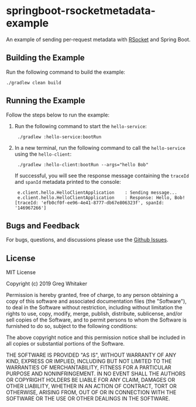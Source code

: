 # springboot-rsocketmetadata-example
An example of sending per-request metadata with [RSocket](http://rsocket.io) and Spring Boot.

## Building the Example
Run the following command to build the example:

    ./gradlew clean build

## Running the Example
Follow the steps below to run the example:

1. Run the following command to start the `hello-service`:

        ./gradlew :hello-service:bootRun
        
2. In a new terminal, run the following command to call the `hello-service` using the `hello-client`:

        ./gradlew :hello-client:bootRun --args="hello Bob"

    If successful, you will see the response message containing the `traceId` and `spanId` metadata printed to the console:

        e.client.hello.HelloClientApplication    : Sending message...
        e.client.hello.HelloClientApplication    : Response: Hello, Bob! [traceId: 'efb0cf0f-ee96-4e41-8777-db67e806323f', spanId: '146967266']
        
## Bugs and Feedback
For bugs, questions, and discussions please use the [Github Issues](https://github.com/gregwhitaker/springboot-rsocketmetadata-example/issues).

## License
MIT License

Copyright (c) 2019 Greg Whitaker

Permission is hereby granted, free of charge, to any person obtaining a copy
of this software and associated documentation files (the "Software"), to deal
in the Software without restriction, including without limitation the rights
to use, copy, modify, merge, publish, distribute, sublicense, and/or sell
copies of the Software, and to permit persons to whom the Software is
furnished to do so, subject to the following conditions:

The above copyright notice and this permission notice shall be included in all
copies or substantial portions of the Software.

THE SOFTWARE IS PROVIDED "AS IS", WITHOUT WARRANTY OF ANY KIND, EXPRESS OR
IMPLIED, INCLUDING BUT NOT LIMITED TO THE WARRANTIES OF MERCHANTABILITY,
FITNESS FOR A PARTICULAR PURPOSE AND NONINFRINGEMENT. IN NO EVENT SHALL THE
AUTHORS OR COPYRIGHT HOLDERS BE LIABLE FOR ANY CLAIM, DAMAGES OR OTHER
LIABILITY, WHETHER IN AN ACTION OF CONTRACT, TORT OR OTHERWISE, ARISING FROM,
OUT OF OR IN CONNECTION WITH THE SOFTWARE OR THE USE OR OTHER DEALINGS IN THE
SOFTWARE.
